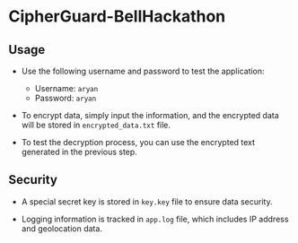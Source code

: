 # CipherGuard-BellHackathon

## Usage

- Use the following username and password to test the application:
  - Username: `aryan`
  - Password: `aryan`

- To encrypt data, simply input the information, and the encrypted data will be stored in `encrypted_data.txt` file.

- To test the decryption process, you can use the encrypted text generated in the previous step.

## Security

- A special secret key is stored in `key.key` file to ensure data security.

- Logging information is tracked in `app.log` file, which includes IP address and geolocation data.

